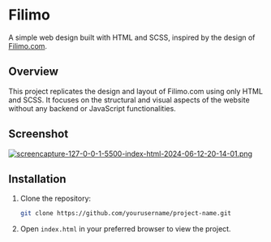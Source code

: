 # Filimo

A simple web design built with HTML and SCSS, inspired by the design of [Filimo.com](https://www.filimo.com).

## Overview

This project replicates the design and layout of Filimo.com using only HTML and SCSS. It focuses on the structural and visual aspects of the website without any backend or JavaScript functionalities.

## Screenshot

[![screencapture-127-0-0-1-5500-index-html-2024-06-12-20-14-01.png](https://i.postimg.cc/WzVCwyXk/screencapture-127-0-0-1-5500-index-html-2024-06-12-20-14-01.png)](https://postimg.cc/ftH8w84z)

## Installation

1. Clone the repository:
    ```bash
    git clone https://github.com/yourusername/project-name.git
    ```
2. Open `index.html` in your preferred browser to view the project.
